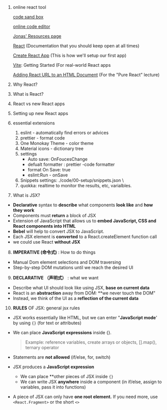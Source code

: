 1. online react tool

   [code sand box](https://codesandbox.io)

   [online code editor](https://react.new)

   [Jonas' Resources page](https://codingheroes.io/resources/)

   [React](https://react.dev/) (Documentation that you should keep open at all times)

   [Create React App](https://create-react-app.dev/docs/getting-started) (This is how we'll setup our first app)

   [Vite](https://vitejs.dev/guide/?ref=jonas.io): Getting Started (For real-world React apps

   [Adding React URL to an HTML Document](https://gist.githubusercontent.com/gaearon/0275b1e1518599bbeafcde4722e79ed1/raw/db72dcbf3384ee1708c4a07d3be79860db04bff0/example.html) (For the "Pure React" lecture)

2. Why React?

3. What is React?

4. React vs new React apps

5. Setting up new React apps

6. essential extensions

   1. eslint - automatically find errors or advices
   2. prettier - format code
   3. One Monokay Theme - color theme
   4. Material icons - dictionary tree
   5. settings
      - Auto save: OnFoucesChange
      - defualt formatter : prettier -code formatter
      - format On Save: true
      - eslint:Run - onSave
   6. Snippets settings: ./code/00-setup/snippets.json \
   7. quokka: realtime to monitor the results, etc, varialbles.

7. What is JSX?
- **Declarative** syntax to **describe** what components **look like** and **how they work**
- Components must **return** a block of JSX
- Extension of JavaScript that allows us to **embed JavaScript, CSS and React components into HTML**
- **Bebel** will help to convert JSX to JavaScript.
- Each JSX element is **converted** to a React.createElement function call
- we could use React **without JSX**

8. **IMPERATIVE (命令式)** : How to do things
- Manual Dom element selections and DOM traversing
- Step-by-step DOM mutations until we reach the desired UI

9. **DECLARATIVE （声明式）** : what we want
- Describe what UI should look like using JSX, **base on current data**
- React is an **abstraction** away from DOM: **we never touch the DOM"
- Instead, we think of the UI as a **reflection of the current data**

10. **RULES** OF JSX: general jsx rules
   - JSX works essentially like HTML, but we can enter "**JavaScript mode**' by using `{}` (for text or attributes)
   - We can place **JavaScript expressions** inside {}.
    
      > Example: reference variables, create arrays or objects, [].map(), ternary operator

   - Statements are **not allowed** (if/else, for, switch)
   - JSX produces a **JavaScript expression**    
      - We can place **other pieces of JSX inside `{}`
      - We can write JSX **anywhere** inside a component (in if/else, assign to variables, pass it into functions)
   - A piece of JSX can only have **one root element.** If you need more, use `<React.Fragment>` or the short `<>`